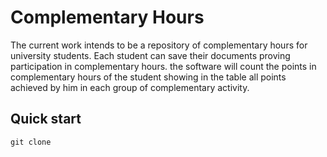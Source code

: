 # Complementary Hours

The current work intends to be a repository of complementary hours for university students. 
Each student can save their documents proving participation in complementary hours. the software
will count the points in complementary hours of the student showing in the table all points achieved by him in each
group of complementary activity.


## Quick start

````
git clone
